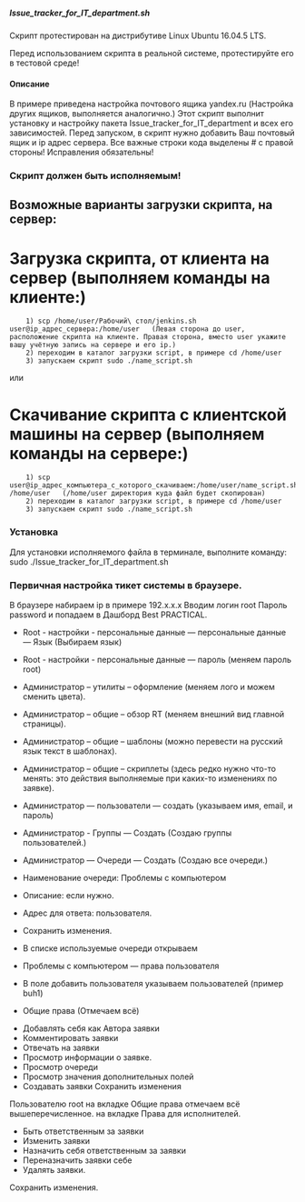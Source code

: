 ##### Issue_tracker_for_IT_department.sh

Скрипт протестирован на дистрибутиве Linux Ubuntu 16.04.5 LTS.

Перед использованием скрипта в реальной системе, протестируйте его в тестовой среде! 

#### Описание
В примере приведена настройка почтового ящика yandex.ru (Настройка других ящиков, выполняется аналогично.)
Этот скрипт выполнит установку и настройку пакета Issue_tracker_for_IT_department и всех его зависимостей. 
Перед запуском, в скрипт нужно добавить Ваш почтовый ящик и ip адрес сервера. Все важные строки кода выделены # c правой стороны! Исправления обязательны!

### Скрипт должен быть исполняемым! 

## Возможные варианты загрузки скрипта, на сервер:

# Загрузка скрипта, от клиента на сервер (выполняем команды на клиенте:)

        1) scp /home/user/Рабочий\ стол/jenkins.sh user@ip_адрес_сервера:/home/user   (Левая сторона до user, расположение скрипта на клиенте. Правая сторона, вместо user укажите вашу учётную запись на сервере и его ip.)
 	    2) переходим в каталог загрузки script, в примере сd /home/user 
        3) запускаем скрипт sudo ./name_script.sh

или

# Скачивание скрипта с клиентской машины на сервер (выполняем команды на сервере:) 
        1) scp user@ip_адрес_компьютера_с_которого_скачиваем:/home/user/name_script.sh /home/user   (/home/user директория куда файл будет скопирован)
 	    2) переходим в каталог загрузки script, в примере сd /home/user 
        3) запускаем скрипт sudo ./name_script.sh

### Установка
Для установки исполняемого файла в терминале, выполните команду:
sudo ./Issue_tracker_for_IT_department.sh
 
### Первичная настройка тикет системы в браузере.

В браузере набираем ip в примере 192.x.x.x                               Вводим логин root
                                                                         Пароль password
 и попадаем в Дашборд Best PRACTICAL.

 - Root - настройки - персональные данные — персональные данные — Язык (Выбираем язык)
 
 - Root - настройки - персональные данные — пароль (меняем пароль root)
 
 - Администратор – утилиты – оформление (меняем лого и можем сменить цвета).
 
 - Администратор – общие – обзор RT (меняем внешний вид главной страницы).
 
 - Администратор – общие – шаблоны (можно перевести на русский язык текст в шаблонах).
 
 - Администратор – общие – скриплеты (здесь редко нужно что-то менять: это действия выполняемые при каких-то изменениях по заявке).
 
 - Администратор — пользователи — создать (указываем имя, email, и пароль)
 
 - Администратор - Группы — Создать (Создаю  группы пользователей.)
 
 - Администратор — Очереди — Создать (Создаю все очереди.) 
 
 - Наименование очереди: Проблемы с компьютером
 
 - Описание: если нужно.
 
 - Адрес для ответа: пользователя.
 
 - Сохранить изменения.
 
 - В списке используемые очереди открываем
 
 - Проблемы с компьютером — права пользователя
 
 - В поле добавить пользователя указываем пользователей (пример buh1)
 
 - Общие права (Отмечаем всё)
 
 + Добавлять себя как Автора заявки
 + Комментировать заявки
 + Отвечать на заявки
 + Просмотр информации о заявке.
 + Просмотр очереди
 + Просмотр значения дополнительных полей
 + Создавать заявки
 Сохранить изменения

 Пользователю root на вкладке Общие права отмечаем всё вышеперечисленное.
 на вкладке Права для исполнителей.

 + Быть ответственным за заявки
 + Изменить заявки
 + Назначить себя ответственным за заявки
 + Переназначить заявки себе
 + Удалять заявки.
 
 Сохранить изменения.
